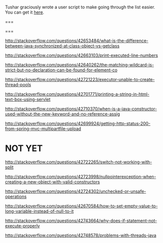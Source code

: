 Tushar graciously wrote a user script to make going through the list easier. You can get it [here](https://github.com/tusharjadhav219/Userscript-for-delete-candidates).

===

===

http://stackoverflow.com/questions/42653484/what-is-the-difference-between-java-synchronized-at-class-object-vs-getclass

http://stackoverflow.com/questions/42663103/print-executed-line-numbers

http://stackoverflow.com/questions/42640262/the-matching-wildcard-is-strict-but-no-declaration-can-be-found-for-element-co

http://stackoverflow.com/questions/42721223/executor-unable-to-create-thread-pools

http://stackoverflow.com/questions/42701771/printing-a-string-in-html-text-box-using-servlet

http://stackoverflow.com/questions/42710370/when-is-a-java-constructor-used-without-the-new-keyword-and-no-reference-assig

http://stackoverflow.com/questions/42699924/getting-http-status-200-from-spring-mvc-multipartfile-upload

NOT YET
=====

http://stackoverflow.com/questions/42722265/switch-not-working-with-split

http://stackoverflow.com/questions/42723998/nullpointerexception-when-creating-a-new-object-with-valid-constructors

http://stackoverflow.com/questions/42724302/unchecked-or-unsafe-operations

http://stackoverflow.com/questions/42670584/how-to-set-empty-value-to-long-variable-instead-of-null-to-it

http://stackoverflow.com/questions/42743664/why-does-if-statement-not-execute-properly

http://stackoverflow.com/questions/42748578/problems-with-threads-java